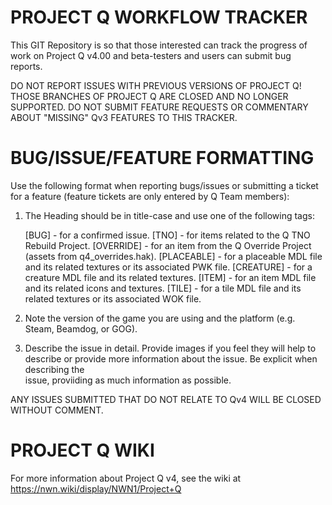# PROJECT Q WORKFLOW TRACKER

This GIT Repository is so that those interested can track the progress of work on Project Q v4.00 and beta-testers and users can submit bug reports.

DO NOT REPORT ISSUES WITH PREVIOUS VERSIONS OF PROJECT Q! THOSE BRANCHES OF PROJECT Q ARE CLOSED AND NO LONGER SUPPORTED. DO NOT SUBMIT FEATURE REQUESTS OR COMMENTARY ABOUT "MISSING" Qv3 FEATURES TO THIS TRACKER. 

# BUG/ISSUE/FEATURE FORMATTING

Use the following format when reporting bugs/issues or submitting a ticket for a feature (feature tickets are only entered by Q Team members):

1. The Heading should be in title-case and use one of the following tags: 

   [BUG]       - for a confirmed issue. 
   [TNO]       - for items related to the Q TNO Rebuild Project.
   [OVERRIDE]  - for an item from the Q Override Project (assets from q4_overrides.hak).
   [PLACEABLE] - for a placeable MDL file and its related textures or its associated PWK file.
   [CREATURE]  - for a creature MDL file and its related textures.
   [ITEM]      - for an item MDL file and its related icons and textures.
   [TILE]      - for a tile MDL file and its related textures or its associated WOK file. 
   
2. Note the version of the game you are using and the platform (e.g. Steam, Beamdog, or GOG).
3. Describe the issue in detail. Provide images if you feel they will help to describe or provide more information about the issue. Be explicit when describing the    
   issue, proviiding as much information as possible.
   
ANY ISSUES SUBMITTED THAT DO NOT RELATE TO Qv4 WILL BE CLOSED WITHOUT COMMENT.

# PROJECT Q WIKI

For more information about Project Q v4, see the wiki at https://nwn.wiki/display/NWN1/Project+Q
